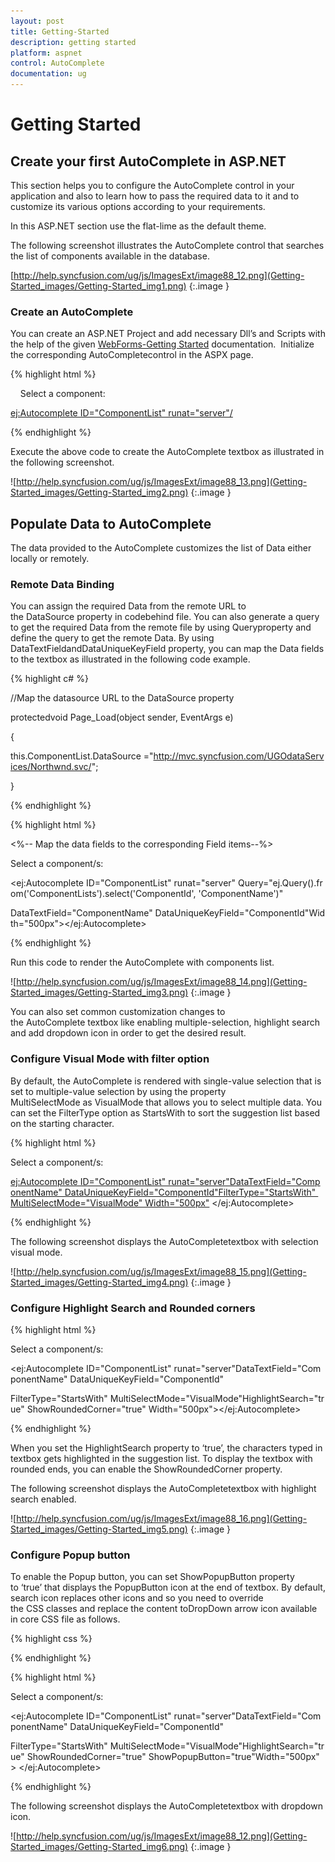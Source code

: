 ```yaml
---
layout: post
title: Getting-Started
description: getting started
platform: aspnet
control: AutoComplete
documentation: ug
---
```


# Getting Started

## Create your first AutoComplete in ASP.NET

This section helps you to configure the AutoComplete control in your application and also to learn how to pass the required data to it and to customize its various options according to your requirements.

In this ASP.NET section use the flat-lime as the default theme.

The following screenshot illustrates the AutoComplete control that searches the list of components available in the database.

[http://help.syncfusion.com/ug/js/ImagesExt/image88_12.png](Getting-Started_images/Getting-Started_img1.png) 
{:.image }


### Create an AutoComplete

You can create an ASP.NET Project and add necessary Dll’s and Scripts with the help of the given [WebForms-Getting Started](http://help.syncfusion.com/ug/js/Documents/gettingstartedwithmv.htm) documentation.  Initialize the corresponding AutoCompletecontrol in the ASPX page.

{% highlight html %}



<div>

    Select a component:

<ej:Autocomplete ID="ComponentList" runat="server"/>

</div>



{% endhighlight %}



Execute the above code to create the AutoComplete textbox as illustrated in the following screenshot.





![http://help.syncfusion.com/ug/js/ImagesExt/image88_13.png](Getting-Started_images/Getting-Started_img2.png)
{:.image }


## Populate Data to AutoComplete

The data provided to the AutoComplete customizes the list of Data either locally or remotely. 

### Remote Data Binding

You can assign the required Data from the remote URL to the DataSource property in codebehind file. You can also generate a query to get the required Data from the remote file by using Queryproperty and define the query to get the remote Data. By using DataTextFieldandDataUniqueKeyField property, you can map the Data fields to the textbox as illustrated in the following code example.

{% highlight c# %}



//Map the datasource URL to the DataSource property

protectedvoid Page_Load(object sender, EventArgs e)

{

this.ComponentList.DataSource ="http://mvc.syncfusion.com/UGOdataServices/Northwnd.svc/";

}



{% endhighlight %}



{% highlight html %}



<%-- Map the data fields to the corresponding Field items--%>

<div>

Select a component/s:

<ej:Autocomplete ID="ComponentList" runat="server" Query="ej.Query().from('ComponentLists').select('ComponentId', 'ComponentName')"

DataTextField="ComponentName" DataUniqueKeyField="ComponentId"Width="500px"></ej:Autocomplete>

</div>





{% endhighlight %}



Run this code to render the AutoComplete with components list.

![http://help.syncfusion.com/ug/js/ImagesExt/image88_14.png](Getting-Started_images/Getting-Started_img3.png)
{:.image }


You can also set common customization changes to the AutoComplete textbox like enabling multiple-selection, highlight search and add dropdown icon in order to get the desired result.

### Configure Visual Mode with filter option

By default, the AutoComplete is rendered with single-value selection that is set to multiple-value selection by using the property MultiSelectMode as VisualMode that allows you to select multiple data. You can set the FilterType option as StartsWith to sort the suggestion list based on the starting character.

{% highlight html %}



<div>

Select a component/s:

<ej:Autocomplete ID="ComponentList" runat="server"DataTextField="ComponentName" DataUniqueKeyField="ComponentId"FilterType="StartsWith" MultiSelectMode="VisualMode" Width="500px"> </ej:Autocomplete>

</div>





{% endhighlight %}



The following screenshot displays the AutoCompletetextbox with selection visual mode.

![http://help.syncfusion.com/ug/js/ImagesExt/image88_15.png](Getting-Started_images/Getting-Started_img4.png) 
{:.image }


### Configure Highlight Search and Rounded corners

{% highlight html %}

<div>

Select a component/s:

<ej:Autocomplete ID="ComponentList" runat="server"DataTextField="ComponentName" DataUniqueKeyField="ComponentId"

FilterType="StartsWith" MultiSelectMode="VisualMode"HighlightSearch="true" ShowRoundedCorner="true" Width="500px"></ej:Autocomplete>

</div>





{% endhighlight %}

When you set the HighlightSearch property to ‘true’, the characters typed in textbox gets highlighted in the suggestion list. To display the textbox with rounded ends, you can enable the ShowRoundedCorner property.

The following screenshot displays the AutoCompletetextbox with highlight search enabled.

![http://help.syncfusion.com/ug/js/ImagesExt/image88_16.png](Getting-Started_images/Getting-Started_img5.png) 
{:.image }


### Configure Popup button

To enable the Popup button, you can set ShowPopupButton property to ‘true’ that displays the PopupButton icon at the end of textbox. By default, search icon replaces other icons and so you need to override the CSS classes and replace the content toDropDown arrow icon available in core CSS file as follows.

{% highlight css %}



<style>

.e-icon.e-search:before {

               content:"\e63b";

        }

</style>





{% endhighlight %}



{% highlight html %}



<div>

Select a component/s:

<ej:Autocomplete ID="ComponentList" runat="server"DataTextField="ComponentName" DataUniqueKeyField="ComponentId" 

FilterType="StartsWith" MultiSelectMode="VisualMode"HighlightSearch="true" ShowRoundedCorner="true" ShowPopupButton="true"Width="500px"> </ej:Autocomplete>

</div>





{% endhighlight %}



The following screenshot displays the AutoCompletetextbox with dropdown icon.



![http://help.syncfusion.com/ug/js/ImagesExt/image88_12.png](Getting-Started_images/Getting-Started_img6.png)
{:.image }


